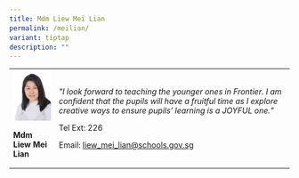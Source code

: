```yaml
---
title: Mdm Liew Mei Lian
permalink: /meilian/
variant: tiptap
description: ""
---
```

<p></p>
<table>
<tbody>
<tr>
<td rowspan="1" colspan="1">
<div class="isomer-image-wrapper">
<img style="width:100%;" height="auto" width="100%" src="/images/mtl4.jpg">
</div>
<p><strong>Mdm Liew Mei Lian</strong>
</p>
</td>
<td rowspan="1" colspan="1">
<p><em>"I look forward to teaching the younger ones in Frontier. I am confident that the pupils will have a fruitful time as I explore creative ways to ensure pupils’ learning is a JOYFUL one."</em>
</p>
<p>Tel Ext: 226</p>
<p>Email:&nbsp;<a href="mailto:liew_mei_lian@schools.gov.sg" rel="noopener noreferrer nofollow" target="_blank">liew_mei_lian@schools.gov.sg</a>
</p>
</td>
</tr>
</tbody>
</table>
<p></p>